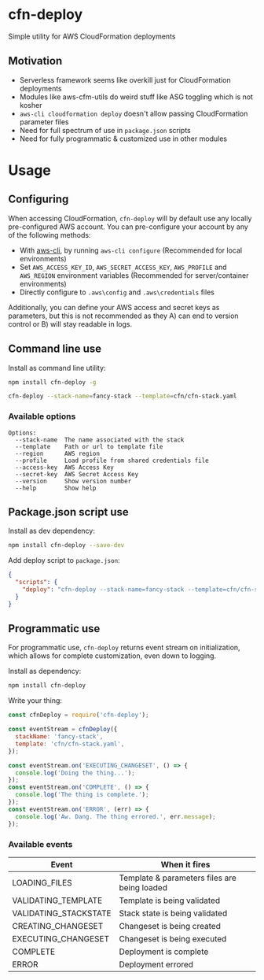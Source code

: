 # cfn-deploy

Simple utility for AWS CloudFormation deployments


## Motivation
- Serverless framework seems like overkill just for CloudFormation deployments
- Modules like aws-cfm-utils do weird stuff like ASG toggling which is not kosher
- `aws-cli cloudformation deploy` doesn't allow passing CloudFormation parameter files
- Need for full spectrum of use in `package.json` scripts
- Need for fully programmatic & customized use in other modules


# Usage

## Configuring

When accessing CloudFormation, `cfn-deploy` will by default use any locally pre-configured AWS
account. You can pre-configure your account by any of the following methods:

- With [aws-cli](https://aws.amazon.com/cli/), by running `aws-cli configure` (Recommended for
local environments)
- Set `AWS_ACCESS_KEY_ID`, `AWS_SECRET_ACCESS_KEY`, `AWS_PROFILE` and `AWS_REGION` environment
variables (Recommended for server/container environments)
- Directly configure to  `.aws\config` and `.aws\credentials` files

Additionally, you can define your AWS access and secret keys as parameters, but this is not
recommended as they A) can end to version control or B) will stay readable in logs.


## Command line use

Install as command line utility:

```bash
npm install cfn-deploy -g
```

```bash
cfn-deploy --stack-name=fancy-stack --template=cfn/cfn-stack.yaml
```

### Available options

```
Options:
  --stack-name  The name associated with the stack
  --template    Path or url to template file
  --region      AWS region
  --profile     Load profile from shared credentials file
  --access-key  AWS Access Key
  --secret-key  AWS Secret Access Key
  --version     Show version number
  --help        Show help
```



## Package.json script use

Install as dev dependency:

```bash
npm install cfn-deploy --save-dev
```

Add deploy script to `package.json`:

```json
{
  "scripts": {
    "deploy": "cfn-deploy --stack-name=fancy-stack --template=cfn/cfn-stack.yaml"
  }
}
```


## Programmatic use

For programmatic use, `cfn-deploy` returns event stream on initialization, which allows for complete
customization, even down to logging.

Install as dependency:

```bash
npm install cfn-deploy
```

Write your thing:

```javascript
const cfnDeploy = require('cfn-deploy');

const eventStream = cfnDeploy({
  stackName: 'fancy-stack',
  template: 'cfn/cfn-stack.yaml',
});

const eventStream.on('EXECUTING_CHANGESET', () => {
  console.log('Doing the thing...');
});
const eventStream.on('COMPLETE', () => {
  console.log('The thing is complete.');
});
const eventStream.on('ERROR', (err) => {
  console.log('Aw. Dang. The thing errored.', err.message);
});
```

### Available events

| Event                  | When it fires                                |
| ---------------------- | -------------------------------------------- |
| LOADING_FILES          | Template & parameters files are being loaded |
| VALIDATING_TEMPLATE    | Template is being validated                  |
| VALIDATING_STACKSTATE  | Stack state is being validated               |
| CREATING_CHANGESET     | Changeset is being created                   |
| EXECUTING_CHANGESET    | Changeset is being executed                  |
| COMPLETE               | Deployment is complete                       |
| ERROR                  | Deployment errored                           |
